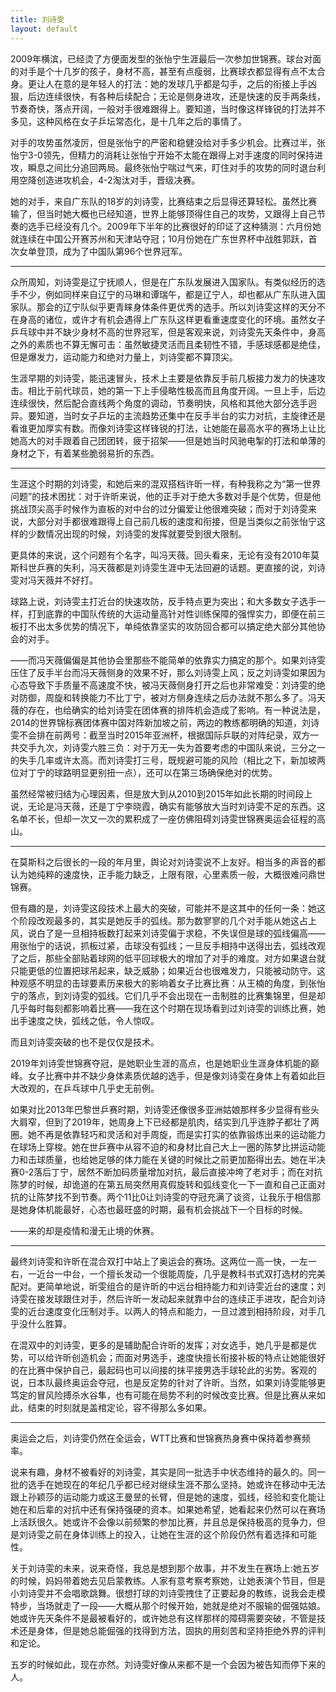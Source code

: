 ```yaml
---
title: 刘诗雯
layout: default
---
```


2009年横滨，已经烫了方便面发型的张怡宁生涯最后一次参加世锦赛。球台对面的对手是个十几岁的孩子，身材不高，甚至有点瘦弱，比赛球衣都显得有点不太合身。更让人在意的是年轻人的打法：她的发球几乎都是勾手，之后的衔接上手凶狠，后边连续很快，有各种后续配合；无论是侧身进攻，还是快速的反手两条线，节奏奇快，落点开阔，一般对手很难跟得上。要知道，当时像这样锋锐的打法并不多见，这种风格在女子乒坛常态化，是十几年之后的事情了。

对手的攻势虽然凌厉，但是张怡宁的严密和稳健没给对手多少机会。比赛过半，张怡宁3-0领先，但精力的消耗让张怡宁开始不太能在跟得上对手速度的同时保持进攻，瞬息之间比分追回两局。最终张怡宁喘过气来，盯住对手的攻势的同时退台利用空降创造进攻机会，4-2淘汰对手，晋级决赛。

她的对手，来自广东队的18岁的刘诗雯，比赛结束之后显得还算轻松。虽然比赛输了，但当时她大概也已经知道，世界上能够顶得住自己的攻势，又跟得上自己节奏的选手已经没有几个。2009年下半年的比赛很好的印证了这种猜测：六月份她就连续在中国公开赛苏州和天津站夺冠；10月份她在广东世界杯中战胜郭跃，首次女单登顶，成为了中国队第96个世界冠军。

---

众所周知，刘诗雯是辽宁抚顺人，但是在广东队发展进入国家队。有类似经历的选手不少，例如同样来自辽宁的马琳和谭瑞午，都是辽宁人，却也都从广东队进入国家队。那会的辽宁队似乎更青睐身体条件更优秀的选手。所以刘诗雯这样的天分不在身高的诸位，或许才有机会遇得上广东队这样更看重速度变化的环境。虽然女子乒乓球中并不缺少身材不高的世界冠军，但是客观来说，刘诗雯先天条件中，身高之外的素质也不算无懈可击：虽然敏捷灵活而且柔韧性不错，手感球感都是绝佳，但是爆发力，运动能力和绝对力量上，刘诗雯都不算顶尖。

生涯早期的刘诗雯，能迅速冒头，技术上主要是依靠反手前几板接力发力的快速攻击。相比于前代球员，她的第一下上手侵略性极高而且角度开阔。一旦上手，后边连续很快，然后配合直线两个角度的调动，节奏明快，风格和其他大部分选手迥异。要知道，当时女子乒坛的主流趋势还集中在反手半台的实力对抗，主旋律还是看谁更加厚实有数。而像刘诗雯这样锋锐的打法，让她能在最高水平的赛场上让比她高大的对手跟着自己团团转，疲于招架——但是她当时风驰电掣的打法和单薄的身材之下，有着某些脆弱易折的东西。

---
生涯这个时期的刘诗雯，和她后来的混双搭档许昕一样，有种我称之为“第一世界问题”的技术困扰：对于许昕来说，他的正手对于绝大多数对手是个优势，但是他挑战顶尖高手时候作为直板的对中台的过分偏爱让他很难突破；而对于刘诗雯来说，大部分对手都很难跟得上自己前几板的速度和衔接，但是当类似之前张怡宁这样的少数情况出现的时候，刘诗雯的发挥就要受到很大限制。

更具体的来说，这个问题有个名字，叫冯天薇。回头看来，无论有没有2010年莫斯科世乒赛的失利，冯天薇都是刘诗雯生涯中无法回避的话题。更直接的说，刘诗雯对冯天薇并不好打。

球路上说，刘诗雯主打近台的快速攻防，反手特点更为突出；和大多数女子选手一样，打到底靠的中国队传统的大运动量高针对性训练保障的强悍实力，即便在前三板打不出太多优势的情况下，单纯依靠坚实的攻防回合都可以搞定绝大部分其他协会的对手。

——而冯天薇偏偏是其他协会里那些不能简单的依靠实力搞定的那个。如果刘诗雯压住了反手半台而冯天薇侧身的效果不好，那么刘诗雯上风；反之刘诗雯如果因为心态导致下手质量不高速度不快，被冯天薇侧身打开之后也非常难受：刘诗雯的绝对防御，周旋和转换能力不比丁宁，被对方侧身连续之后办法就不那么多了。冯天薇的存在，也给确实的给刘诗雯在团体赛的排阵机会造成了影响。有一种说法是，2014的世界锦标赛团体赛中国对阵新加坡之前，两边的教练都明确的知道，刘诗雯不会排在前两号：截至当时2015年亚洲杯，根据国际乒联的对阵纪录，双方一共交手九次，刘诗雯六胜三负：对于万无一失为首要考虑的中国队来说，三分之一的失手几率或许太高。而刘诗雯打三号，既规避可能的风险（相比之下，新加坡两位对丁宁的球路明显更别扭一点），还可以在第三场确保绝对的优势。

虽然经常被归结为心理因素，但是放大到从2010到2015年如此长期的时间段上说，无论是冯天薇，还是丁宁李晓霞，确实有能够放大当时刘诗雯不足的东西。这名单不长，但却一次又一次的累积成了一座仿佛阻碍刘诗雯世锦赛奥运会征程的高山。

---
在莫斯科之后很长的一段的年月里，舆论对刘诗雯说不上友好。相当多的声音的都认为她纯粹的速度快，正手能力缺乏，上限有限，心里素质一般，大概很难问鼎世锦赛。

但有趣的是，刘诗雯这段技术上最大的突破，可能并不是这其中的任何一条：她这个阶段改观最多的，其实是她反手的弧线。那为数寥寥的几个对手能从她这占上风，说白了是一旦相持板数打起来刘诗雯偏于求稳，不失误但是球的弧线偏高——用张怡宁的话说，抓板过紧，击球没有弧线；一旦反手相持中送得出去，弧线改观了之后，那些全部贴着球网的低平回球极大的增加了对手的难度。对方如果退台就只能更低的位置把球吊起来，缺乏威胁；如果近台也很难发力，只能被动防守。这种观感不明显的击球要素历来极大的影响着女子比赛比赛：从王楠的角度，到张怡宁的落点，到刘诗雯的弧线。它们几乎不会出现在一击制胜的比赛集锦里，但是却几乎每时每刻都影响着比赛——我在这个时期在现场看到过刘诗雯的训练比赛，她出手速度之快，弧线之低，令人惊叹。

而且刘诗雯突破的也不是仅仅是技术。

2019年刘诗雯世锦赛夺冠，是她职业生涯的高点，也是她职业生涯身体机能的巅峰。女子比赛中并不缺少身体素质优越的选手，但是像刘诗雯在身体上有着如此巨大改观的，在乒乓球中几乎史无前例。

如果对比2013年巴黎世乒赛时期，刘诗雯还像很多亚洲姑娘那样多少显得有些头大肩窄，但到了2019年，她周身上下已经都是肌肉，结实到几乎连脖子都壮了两圈。她不再是依靠轻巧和灵活和对手周旋，而是实打实的依靠锻炼出来的运动能力在球场上穿梭。她在世乒赛中从容不迫的和身材比自己大上一圈的陈梦比拼运动能力和击球质量，也给她足够的体力能在关键的时候比之前更加豁得出去。她在半决赛0-2落后丁宁，居然不断加码质量增加对抗，最后直接冲垮了老对手；而在对抗陈梦的时候，却诡道的在第五局突然用真假旋转和弧线变化一下一直和自己正面对抗的让陈梦找不到节奏。两个11比0让刘诗雯的夺冠充满了谈资，让我乐于相信那是她身体机能最好，心态也最旺盛的时期，最有机会挑战下一个目标的时候。

——来的却是疫情和漫无止境的休赛。

---

最终刘诗雯和许昕在混合双打中站上了奥运会的赛场。这两位一高一快，一左一右，一近台一中台，一个擅长发动一个很能周旋，几乎是教科书式双打选材的完美配对。更简单地说，昕雯组合的是许昕的中远台相持能力和刘诗雯近台的速度；刘诗雯在接发球跟住对手，然后许昕一发动起来就靠中台的连续正手进攻，配合刘诗雯的近台速度变化压制对手。以两人的特点和能力，一旦过渡到相持阶段，对手几乎没什么胜算。

在混双中的刘诗雯，更多的是辅助配合许昕的发挥；对女选手，她几乎是都是优势，可以给许昕创造机会；而面对男选手，速度快擅长衔接补板的特点让她能很好的在比赛中保护自己，最起码也可以间接的抹平接男选手球轮此的劣势。客观的说，日本队最终奥运会夺冠，也是反定势的针对了许昕。当然，如果刘诗雯能够更笃定的冒风险搏杀水谷隼，也有可能在局势不利的时候改变比赛。但是比赛从来如此，结束的时刻就是盖棺定论，容不得那么多如果。

---

奥运会之后，刘诗雯仍然在全运会，WTT比赛和世锦赛热身赛中保持着参赛频率。

说来有趣，身材不被看好的刘诗雯，其实是同一批选手中状态维持的最久的。同一批的选手在她现在的年纪几乎都已经对继续生涯不那么坚持。她或许在移动中无法跟上孙颖莎的运动能力或这王曼昱的长臂，但是她的速度，弧线，经验和变化能让她在和后辈的对抗中还有保持强硬的资本。如果她希望，她看起来仍然可以在赛场上活跃很久。她或许不会像以前频繁的参加比赛，并且总是保持极高的竞争力，但是刘诗雯之前在身体训练上的投入，让她在生涯的这个阶段仍然有着选择和可能性。

关于刘诗雯的未来，说来奇怪，我总是想到那个故事，并不发生在赛场上:她五岁的时候，妈妈带着她去见启蒙教练。人家有意考察考察她，让她表演个节目，但是小刘诗雯并不会唱歌跳舞。很想打球的刘诗雯拽住了正要起身的教练，说我会走模特步，当场就走了一段——大概从那个时候开始，她就是绝对不服输的倔强姑娘。她或许先天条件不是最被看好的，或许她总有这样那样的障碍需要突破，不管是技术还是身体，但是她总能倔强的找得到方法，固执的用刻苦和坚持拒绝外界的评判和定论。

五岁的时候如此，现在亦然。刘诗雯好像从来都不是一个会因为被告知而停下来的人。